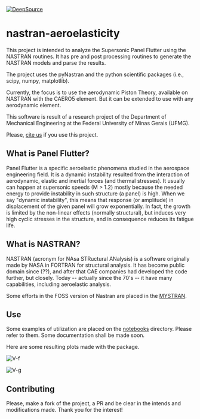 [![DeepSource](https://static.deepsource.io/deepsource-badge-light-mini.svg)](https://deepsource.io/gh/zuckberj/nastran-aero-flutter/?ref=repository-badge)

# nastran-aeroelasticity

This project is intended to analyze the Supersonic Panel Flutter using the NASTRAN routines.
It has pre and post processing routines to generate the NASTRAN models and parse the results.

The project uses the pyNastran and the python scientific packages (i.e., scipy, numpy, matplotlib).

Currently, the focus is to use the aerodynamic Piston Theory, available on NASTRAN with the CAERO5 element.
But it can be extended to use with any aerodynamic element.

This software is result of a research project of the Department of Mechanical Engineering
at the Federal University of Minas Gerais (UFMG).

Please, [cite us](./docs/cite-us.md) if you use this project.

## What is Panel Flutter?

Panel Flutter is a specific aeroelastic phenomena studied in the aerospace engineering field. It is a dynamic instability resulted from the interaction of aerodynamic, elastic and inertial forces (and thermal stresses). It usually can happen at supersonic speeds (M > 1.2) mostly because the needed energy to provide instability in such structure (a panel) is high. When we say "dynamic instability", this means that response (or amplitude) in displacement of the given panel will grow exponentially. In fact, the growth is limited by the non-linear effects (normally structural), but induces very high cyclic stresses in the structure, and in consequence reduces its fatigue life.

## What is NASTRAN?

NASTRAN (acronym for NAsa STRuctural ANalysis) is a software originally made by NASA in FORTRAN for structural analysis. It has become public domain since (??), and after that CAE companies had developed the code further, but closely.
Today -- actually since the 70's -- it have many capabilities, including aeroelastic analysis.

Some efforts in the FOSS version of Nastran are placed in the [MYSTRAN](https://www.mystran.com/).

## Use

Some examples of utilization are placed on the [notebooks](./notebooks) directory. Please refer to them. Some documentation shall be made soon.

Here are some resulting plots made with the package.

![V-f](https://i.imgur.com/4yHdjqo.png)

![V-g](https://i.imgur.com/fnTF7IR.png)

## Contributing

Please, make a fork of the project, a PR and be clear in the intends and modifications made.
Thank you for the interest!
